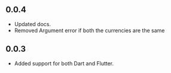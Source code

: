 ## 0.0.4

* Updated docs.
* Removed Argument error if both the currencies are the same
## 0.0.3

* Added support for both Dart and Flutter.
